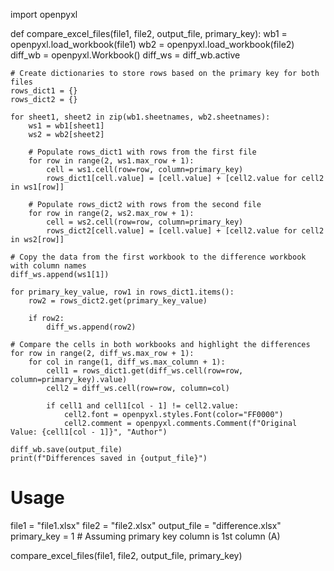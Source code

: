 import openpyxl

def compare_excel_files(file1, file2, output_file, primary_key):
    wb1 = openpyxl.load_workbook(file1)
    wb2 = openpyxl.load_workbook(file2)
    diff_wb = openpyxl.Workbook()
    diff_ws = diff_wb.active
    
    # Create dictionaries to store rows based on the primary key for both files
    rows_dict1 = {}
    rows_dict2 = {}
    
    for sheet1, sheet2 in zip(wb1.sheetnames, wb2.sheetnames):
        ws1 = wb1[sheet1]
        ws2 = wb2[sheet2]
        
        # Populate rows_dict1 with rows from the first file
        for row in range(2, ws1.max_row + 1):
            cell = ws1.cell(row=row, column=primary_key)
            rows_dict1[cell.value] = [cell.value] + [cell2.value for cell2 in ws1[row]]
        
        # Populate rows_dict2 with rows from the second file
        for row in range(2, ws2.max_row + 1):
            cell = ws2.cell(row=row, column=primary_key)
            rows_dict2[cell.value] = [cell.value] + [cell2.value for cell2 in ws2[row]]
    
    # Copy the data from the first workbook to the difference workbook with column names
    diff_ws.append(ws1[1])
    
    for primary_key_value, row1 in rows_dict1.items():
        row2 = rows_dict2.get(primary_key_value)
        
        if row2:
            diff_ws.append(row2)
    
    # Compare the cells in both workbooks and highlight the differences
    for row in range(2, diff_ws.max_row + 1):
        for col in range(1, diff_ws.max_column + 1):
            cell1 = rows_dict1.get(diff_ws.cell(row=row, column=primary_key).value)
            cell2 = diff_ws.cell(row=row, column=col)
            
            if cell1 and cell1[col - 1] != cell2.value:
                cell2.font = openpyxl.styles.Font(color="FF0000")
                cell2.comment = openpyxl.comments.Comment(f"Original Value: {cell1[col - 1]}", "Author")
    
    diff_wb.save(output_file)
    print(f"Differences saved in {output_file}")

# Usage
file1 = "file1.xlsx"
file2 = "file2.xlsx"
output_file = "difference.xlsx"
primary_key = 1  # Assuming primary key column is 1st column (A)

compare_excel_files(file1, file2, output_file, primary_key)
